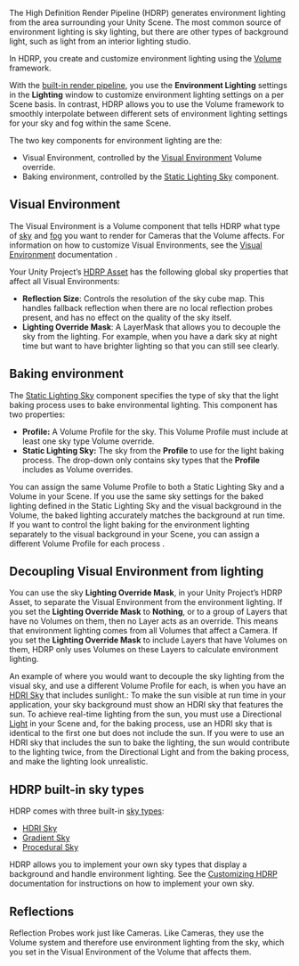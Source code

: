 The High Definition Render Pipeline (HDRP) generates environment lighting from the area surrounding your Unity Scene. The most common source of environment lighting is sky lighting, but there are other types of background light, such as light from an interior lighting studio.

In HDRP, you create and customize environment lighting using the [Volume](https://github.com/Unity-Technologies/ScriptableRenderPipeline/wiki/Volumes) framework.

With the [built-in render pipeline](https://docs.unity3d.com/Manual/SL-RenderPipeline.html), you use the **Environment Lighting** settings in the **Lighting** window to customize environment lighting settings on a per Scene basis. In contrast, HDRP allows you to use the Volume framework to smoothly interpolate between different sets of environment lighting settings for your sky and fog within the same Scene.

The two key components for environment lighting are the:

- Visual Environment, controlled by the [Visual Environment](https://github.com/Unity-Technologies/ScriptableRenderPipeline/wiki/Visual-Environment) Volume override.
- Baking environment, controlled by the [Static Lighting Sky](https://github.com/Unity-Technologies/ScriptableRenderPipeline/wiki/Static-Lighting-Sky) component.

## Visual Environment

The Visual Environment is a Volume component that tells HDRP what type of [sky](https://github.com/Unity-Technologies/ScriptableRenderPipeline/wiki/Sky-Overview) and [fog](https://github.com/Unity-Technologies/ScriptableRenderPipeline/wiki/Fog-Overview) you want to render for Cameras that the Volume affects. For information on how to customize Visual Environments, see the [Visual Environment](https://github.com/Unity-Technologies/ScriptableRenderPipeline/wiki/Visual-Environment) documentation .

Your Unity Project’s [HDRP Asset](https://github.com/Unity-Technologies/ScriptableRenderPipeline/wiki/HDRP-Asset#SkyLighting) has the following global sky properties that affect all Visual Environments:

- **Reflection Size**: Controls the resolution of the sky cube map. This handles fallback reflection when there are no local reflection probes present, and has no effect on the quality of the sky itself.
- **Lighting Override Mask**: A LayerMask that allows you to decouple the sky from the lighting. For example, when you have a dark sky at night time but want to have brighter lighting so that you can still see clearly.

## Baking environment

The [Static Lighting Sky](https://github.com/Unity-Technologies/ScriptableRenderPipeline/wiki/Static-Lighting-Sky) component specifies the type of sky that the light baking process uses to bake environmental lighting. This component has two properties:

- **Profile:** A Volume Profile for the sky. This Volume Profile must include at least one sky type Volume override.
- **Static Lighting Sky:** The sky from the **Profile** to use for the light baking process. The drop-down only contains sky types that the **Profile** includes as Volume overrides.

You can assign the same Volume Profile to both a Static Lighting Sky and a Volume in your Scene. If you use the same sky settings for the baked lighting defined in the Static Lighting Sky and the visual background in the Volume, the baked lighting accurately matches the background at run time. If you want to control the light baking for the environment lighting separately to the visual background in your Scene, you can assign a different Volume Profile for each process .

<a name=”DecoupleVisualEnvironment”></a>

## Decoupling Visual Environment from lighting

You can use the sky **Lighting Override Mask**, in your Unity Project’s HDRP Asset, to separate the Visual Environment from the environment lighting. If you set the **Lighting Override Mask** to **Nothing**, or to a group of Layers that have no Volumes on them, then no Layer acts as an override. This means that environment lighting comes from all Volumes that affect a Camera. If you set the **Lighting Override Mask** to include Layers that have Volumes on them, HDRP only uses Volumes on these Layers to calculate environment lighting.

An example of where you would want to decouple the sky lighting from the visual sky, and use a different Volume Profile for each, is when you have an [HDRI Sky](https://github.com/Unity-Technologies/ScriptableRenderPipeline/wiki/HDRI-Sky) that includes sunlight.: To make the sun visible at run time in your application, your sky background must show an HDRI sky that features the sun. To achieve real-time lighting from the sun, you must use a Directional [Light](https://github.com/Unity-Technologies/ScriptableRenderPipeline/wiki/Light-Component) in your Scene and, for the baking process, use an HDRI sky that is identical to the first one but does not include the sun. If you were to use an HDRI sky that includes the sun to bake the lighting, the sun would contribute to the lighting twice, from the Directional Light and from the baking process, and make the lighting look unrealistic.

## HDRP built-in sky types

HDRP comes with three built-in [sky types](Sky-Overview.html):

- [HDRI Sky](https://github.com/Unity-Technologies/ScriptableRenderPipeline/wiki/HDRI-Sky)
- [Gradient Sky](https://github.com/Unity-Technologies/ScriptableRenderPipeline/wiki/Gradient-Sky)
- [Procedural Sky](https://github.com/Unity-Technologies/ScriptableRenderPipeline/wiki/Procedural-Sky)

HDRP allows you to implement your own sky types that display a background and handle environment lighting. See the [Customizing HDRP](https://github.com/Unity-Technologies/ScriptableRenderPipeline/wiki/Writing-A-Custom-Sky-Renderer) documentation for instructions on how to implement your own sky.

## **Reflections**

Reflection Probes work just like Cameras. Like Cameras, they use the Volume system and therefore use environment lighting from the sky, which you set in the Visual Environment of the Volume that affects them.